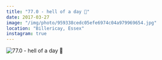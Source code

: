 ```yaml
---
title: "77.0 - hell of a day 🌷"
date: 2017-03-27
image: "/img/photo/959338cedc05efe6974c04a979969654.jpg"
location: "Billericay, Essex"
instagram: true
---
```


![77.0 - hell of a day 🌷](/img/photo/959338cedc05efe6974c04a979969654.jpg)
